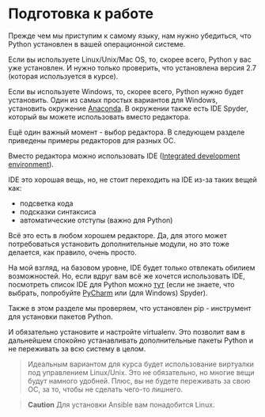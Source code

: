 # Подготовка к работе

Прежде чем мы приступим к самому языку, нам нужно убедиться, что Python установлен в вашей операционной системе.

Если вы используете Linux/Unix/Mac OS, то, скорее всего, Python у вас уже установлен. И нужно только проверить, что установлена версия 2.7 (которая используется в курсе).

Если вы используете Windows, то, скорее всего, Python нужно будет установить.
Один из самых простых вариантов для Windows, установить окружение [Anaconda](https://www.continuum.io/downloads).
В окружении также есть IDE Spyder, который вы можете использовать вместо редактора.

Ещё один важный момент - выбор редактора. В следующем разделе приведены примеры редакторов для разных ОС.

Вместо редактора можно использовать IDE ([Integrated development environment](https://en.wikipedia.org/wiki/Integrated_development_environment)). 

IDE это хорошая вещь, но, не стоит переходить на IDE из-за таких вещей как:
* подсветка кода
* подсказки синтаксиса
* автоматические отступы (важно для Python)

Всё это есть в любом хорошем редакторе. Да, для этого может потребоваться установить дополнительные модули, но это тоже делается, как правило, очень просто.

На мой взгляд, на базовом уровне, IDE будет только отвлекать обилием возможностей.
Но, если вдруг вам всё же хочется использовать IDE, посмотреть список IDE для Python можно [тут](https://wiki.python.org/moin/IntegratedDevelopmentEnvironments) (если не знаете, что выбрать, попробуйте [PyCharm](http://www.jetbrains.com/pycharm/) или (для Windows) Spyder).

Также в этом разделе мы проверяем, что установлен pip - инструмент для установки пакетов Python.

И обязательно установите и настройте virtualenv. Это позволит вам в дальнейшем спокойно устанавливать дополнительные пакеты Python и не переживать за всю систему в целом.

> Идеальным вариантом для курса будет использование виртуалки под управлением Linux/Unix. Это не обязательно, но многие вещи будут намного удобней. Плюс, вы не будете переживать за свою ОС, за то, чтобы не сделать чего-то лишнего.

> **Caution** Для установки Ansible вам понадобится Linux.
